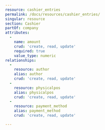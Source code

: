 ```yaml
---
resource: cashier_entries
permalink: /docs/resources/cashier_entries/
singular: resource
section: Cashier
partOf: company
attributes:
  -
    name: amount
    crud: 'create, read, update'
    required: true
    value_type: numeric
relationships:
  -
    resource: author
    alias: author
    crud: 'create, read, update'
  -
    resource: physicalpos
    alias: physicalpos
    crud: 'create, read, update'
  -
    resource: payment_method
    alias: payment_method
    crud: 'create, read, update'

---
```

